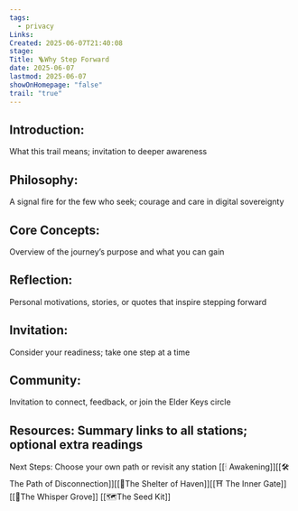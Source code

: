 ```yaml
---
tags:
  - privacy
Links: 
Created: 2025-06-07T21:40:08
stage: 
Title: 🪜Why Step Forward
date: 2025-06-07
lastmod: 2025-06-07
showOnHomepage: "false"
trail: "true"
---
```

## Introduction: 
What this trail means; invitation to deeper awareness

## Philosophy: 
A signal fire for the few who seek; courage and care in digital sovereignty
## Core Concepts: 
Overview of the journey’s purpose and what you can gain
## Reflection: 
Personal motivations, stories, or quotes that inspire stepping forward

## Invitation: 
Consider your readiness; take one step at a time

## Community: 
Invitation to connect, feedback, or join the Elder Keys circle
## Resources: Summary links to all stations; optional extra readings

Next Steps: Choose your own path or revisit any station [[🕯 Awakening]][[🛠 The Path of Disconnection]][[🏡The Shelter of Haven]][[⛩ The Inner Gate]][[🍃The Whisper Grove]] [[🗺The Seed Kit]]